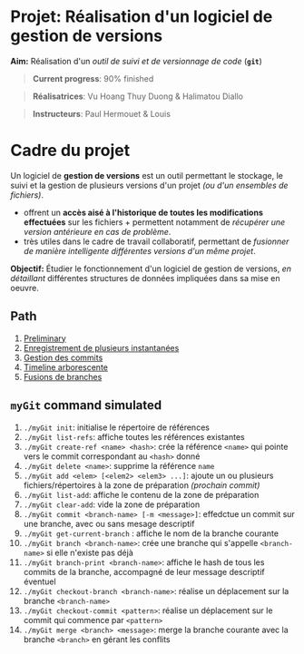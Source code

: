 # Projet: Réalisation d'un logiciel de gestion de versions
**Aim:** Réalisation d'un *outil de suivi et de versionnage de code* (**`git`**)

>**Current progress**: 90% finished

>**Réalisatrices**: Vu Hoang Thuy Duong & Halimatou Diallo

>**Instructeurs**: Paul Hermouet & Louis 

# Cadre du projet
Un logiciel de **gestion de versions** est un outil permettant le stockage, le suivi et la gestion de plusieurs versions d'un projet *(ou d'un ensembles de fichiers)*. 
- offrent un **accès aisé à l'historique de toutes les modifications effectuées** sur les fichiers + permettent notamment de *récupérer une version antérieure en cas de problème*. 
- très utiles dans le cadre de travail collaboratif, permettant de *fusionner de manière intelligente différentes versions d'un même projet*. 

**Objectif:** Étudier le fonctionnement d'un logiciel de gestion de versions, *en détaillant* différentes structures de données impliquées dans sa mise en oeuvre. 
## Path
1. [Preliminary](desc/preliminary.md)
2. [Enregistrement de plusieurs instantanées](desc/multi_instant.md)
3. [Gestion des commits](desc/commit.md)
4. [Timeline arborescente](desc/timeline.md)
5. [Fusions de branches](desc/branch-fusion.md)

## `myGit` command simulated
1. `./myGit init`: initialise le répertoire de références
2. `./myGit list-refs`: affiche toutes les références existantes
3. `./myGit create-ref <name> <hash>`: crée la référence `<name>` qui pointe vers le commit correspondant au `<hash>` donné
4. `./myGit delete <name>`: supprime la référence `name`
5. `./myGit add <elem> [<elem2> <elem3> ...]`: ajoute un ou plusieurs fichiers/répertoires à la zone de préparation _(prochain commit)_
6. `./myGit list-add`: affiche le contenu de la zone de préparation
7. `./myGit clear-add`: vide la zone de préparation
8. `./myGit commit <branch-name> [-m <message>]`: effedctue un commit sur une branche, avec ou sans mesage descriptif
9. `./myGit get-current-branch` : affiche le nom de la branche courante
10. `./myGit branch <branch-name>`: crée une branche qui s'appelle `<branch-name>` si elle n'existe pas déjà
11. `./myGit branch-print <branch-name>`: affiche le hash de tous les commits de la branche, accompagné de leur message descriptif éventuel
12. `./myGit checkout-branch <branch-name>`: réalise un déplacement sur la branche `<branch-name>`
13. `./myGit checkout-commit <pattern>`: réalise un déplacement sur le commit qui commence par `<pattern>`
14. `./myGit merge <branch> <message>`: merge la branche courante avec la branche `<branch>` en gérant les conflits
